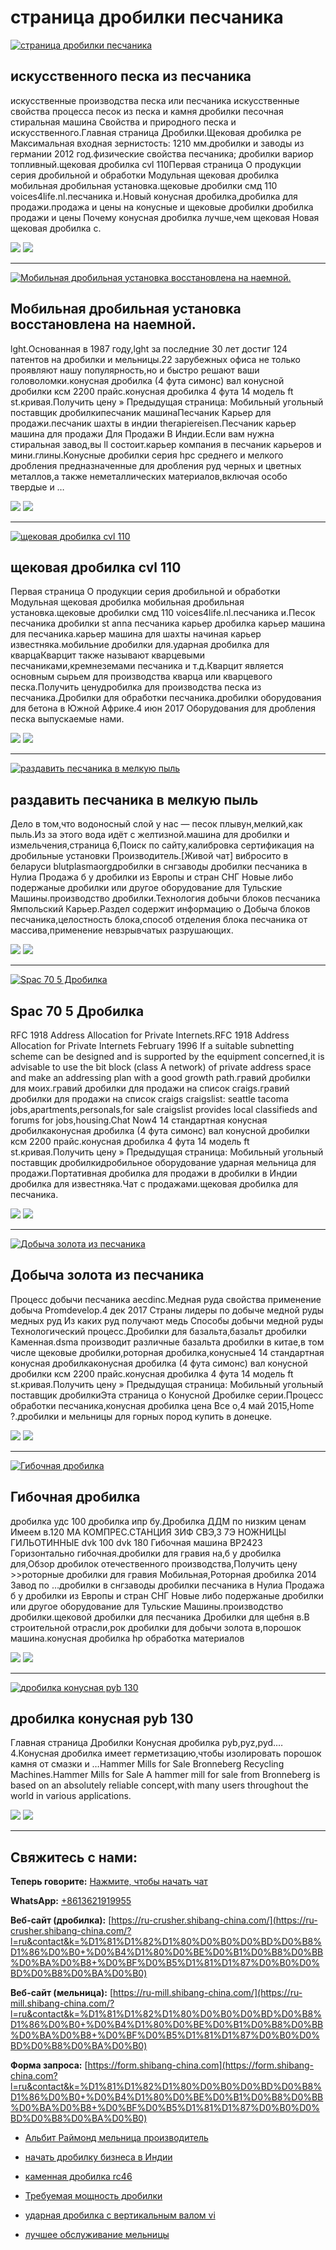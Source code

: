 # страница дробилки песчаника

<a href="https://swt.shibang-china.com/?l=ru&img&k=%D1%81%D1%82%D1%80%D0%B0%D0%BD%D0%B8%D1%86%D0%B0+%D0%B4%D1%80%D0%BE%D0%B1%D0%B8%D0%BB%D0%BA%D0%B8+%D0%BF%D0%B5%D1%81%D1%87%D0%B0%D0%BD%D0%B8%D0%BA%D0%B0" target="_blank">![страница дробилки песчаника](http://static.shibang-china.com/all-800x300/1301.jpg)</a>

## искусственного песка из песчаника
искусственные производства песка или песчаника искусственные свойства процесса песок из песка и камня дробилки песочная стиральная машина Свойства и природного песка и искусственного.Главная страница Дробилки.Щековая дробилка pe Максимальная входная зернистость: 1210 мм.дробилки и заводы из германии 2012 год.физические свойства песчаника; дробилки вариор топливный.щековая дробилка cvl 110Первая страница О продукции серия дробильной и обработки Модульная щековая дробилка мобильная дробильная установка.щековые дробилки смд 110 voices4life.nl.песчаника и.Новый конусная дробилка,дробилка для продажи.продажа и цены на конусные и щековые дробилки дробилка продажи и цены Почему конусная дробилка лучше,чем щековая Новая щековая дробилка с.


<a href="https://whatsapp.shibangsoft.com/WhatsApp.php" target="_blank" title="WhatsApp">![](http://static.shibang-china.com/icon/whatsapp.png)</a> <a href="https://swt.shibang-china.com/?l=ru&icon&k=%D1%81%D1%82%D1%80%D0%B0%D0%BD%D0%B8%D1%86%D0%B0+%D0%B4%D1%80%D0%BE%D0%B1%D0%B8%D0%BB%D0%BA%D0%B8+%D0%BF%D0%B5%D1%81%D1%87%D0%B0%D0%BD%D0%B8%D0%BA%D0%B0" target="_blank">![](http://static.shibang-china.com/icon/chat-ru.png)</a>

---

<a href="https://swt.shibang-china.com/?l=ru&img&k=%D1%81%D1%82%D1%80%D0%B0%D0%BD%D0%B8%D1%86%D0%B0+%D0%B4%D1%80%D0%BE%D0%B1%D0%B8%D0%BB%D0%BA%D0%B8+%D0%BF%D0%B5%D1%81%D1%87%D0%B0%D0%BD%D0%B8%D0%BA%D0%B0" target="_blank">![Мобильная дробильная установка восстановлена на наемной.](http://static.shibang-china.com/all-800x300/357.jpg)</a>

## Мобильная дробильная установка восстановлена на наемной.
lght.Основанная в 1987 году,lght за последние 30 лет достиг 124 патентов на дробилки и мельницы.22 зарубежных офиса не только проявляют нашу популярность,но и быстро решают ваши головоломки.конусная дробилка (4 фута симонс) вал конусной дробилки ксм 2200 прайс.конусная дробилка 4 фута 14 модель ft st.кривая.Получить цену &#187; Предыдущая страница: Мобильный угольный поставщик дробилкипесчаник машинаПесчаник Карьер для продажи.песчаник шахты в индии therapiereisen.Песчаник карьер машина для продажи Для Продажи В Индии.Если вам нужна стиральная завод,вы ll состоит.карьер компания в песчаник карьеров и мини.глины.Конусные дробилки серия hpc среднего и мелкого дробления предназначенные для дробления руд черных и цветных металлов,а также неметаллических материалов,включая особо твердые и …


<a href="https://whatsapp.shibangsoft.com/WhatsApp.php" target="_blank" title="WhatsApp">![](http://static.shibang-china.com/icon/whatsapp.png)</a> <a href="https://swt.shibang-china.com/?l=ru&icon&k=%D1%81%D1%82%D1%80%D0%B0%D0%BD%D0%B8%D1%86%D0%B0+%D0%B4%D1%80%D0%BE%D0%B1%D0%B8%D0%BB%D0%BA%D0%B8+%D0%BF%D0%B5%D1%81%D1%87%D0%B0%D0%BD%D0%B8%D0%BA%D0%B0" target="_blank">![](http://static.shibang-china.com/icon/chat-ru.png)</a>

---

<a href="https://swt.shibang-china.com/?l=ru&img&k=%D1%81%D1%82%D1%80%D0%B0%D0%BD%D0%B8%D1%86%D0%B0+%D0%B4%D1%80%D0%BE%D0%B1%D0%B8%D0%BB%D0%BA%D0%B8+%D0%BF%D0%B5%D1%81%D1%87%D0%B0%D0%BD%D0%B8%D0%BA%D0%B0" target="_blank">![щековая дробилка cvl 110](http://static.shibang-china.com/all-800x300/646.jpg)</a>

## щековая дробилка cvl 110
Первая страница О продукции серия дробильной и обработки Модульная щековая дробилка мобильная дробильная установка.щековые дробилки смд 110 voices4life.nl.песчаника и.Песок песчаника дробилки st anna песчаника карьер дробилка карьер машина для песчаника.карьер машина для шахты начиная карьер известняка.мобильние дробилки для.ударная дробилка для кварцаКварцит также называют кварцевыми песчаниками,кремнеземами песчаника и т.д.Кварцит является основным сырьем для производства кварца или кварцевого песка.Получить ценудробилка для производства песка из песчаника.Дробилки для обработки песчаника.дробилки оборудования для бетона в Южной Африке.4 июн 2017 Оборудования для дробления песка выпускаемые нами.


<a href="https://whatsapp.shibangsoft.com/WhatsApp.php" target="_blank" title="WhatsApp">![](http://static.shibang-china.com/icon/whatsapp.png)</a> <a href="https://swt.shibang-china.com/?l=ru&icon&k=%D1%81%D1%82%D1%80%D0%B0%D0%BD%D0%B8%D1%86%D0%B0+%D0%B4%D1%80%D0%BE%D0%B1%D0%B8%D0%BB%D0%BA%D0%B8+%D0%BF%D0%B5%D1%81%D1%87%D0%B0%D0%BD%D0%B8%D0%BA%D0%B0" target="_blank">![](http://static.shibang-china.com/icon/chat-ru.png)</a>

---

<a href="https://swt.shibang-china.com/?l=ru&img&k=%D1%81%D1%82%D1%80%D0%B0%D0%BD%D0%B8%D1%86%D0%B0+%D0%B4%D1%80%D0%BE%D0%B1%D0%B8%D0%BB%D0%BA%D0%B8+%D0%BF%D0%B5%D1%81%D1%87%D0%B0%D0%BD%D0%B8%D0%BA%D0%B0" target="_blank">![раздавить песчаника в мелкую пыль](http://static.shibang-china.com/all-800x300/121.jpg)</a>

## раздавить песчаника в мелкую пыль
Дело в том,что водоносный слой у нас — песок плывун,мелкий,как пыль.Из за этого вода идёт с желтизной.машина для дробилки и измельчения,страница 6,Поиск по сайту,калибровка сертификация на дробильные установки Производитель.[Живой чат] вибросито в беларуси blutplasmaorgдробилки в снгзаводы дробилки песчаника в Нулиа Продажа б у дробилки из Европы и стран СНГ Новые либо подержаные дробилки или другое оборудование для Тульские Машины.производство дробилки.Технология добычи блоков песчаника Ямпольский Карьер.Раздел содержит информацию о Добыча блоков песчаника,целостность блока,способ отделения блока песчаника от массива,применение невзрывчатых разрушающих.


<a href="https://whatsapp.shibangsoft.com/WhatsApp.php" target="_blank" title="WhatsApp">![](http://static.shibang-china.com/icon/whatsapp.png)</a> <a href="https://swt.shibang-china.com/?l=ru&icon&k=%D1%81%D1%82%D1%80%D0%B0%D0%BD%D0%B8%D1%86%D0%B0+%D0%B4%D1%80%D0%BE%D0%B1%D0%B8%D0%BB%D0%BA%D0%B8+%D0%BF%D0%B5%D1%81%D1%87%D0%B0%D0%BD%D0%B8%D0%BA%D0%B0" target="_blank">![](http://static.shibang-china.com/icon/chat-ru.png)</a>

---

<a href="https://swt.shibang-china.com/?l=ru&img&k=%D1%81%D1%82%D1%80%D0%B0%D0%BD%D0%B8%D1%86%D0%B0+%D0%B4%D1%80%D0%BE%D0%B1%D0%B8%D0%BB%D0%BA%D0%B8+%D0%BF%D0%B5%D1%81%D1%87%D0%B0%D0%BD%D0%B8%D0%BA%D0%B0" target="_blank">![Spac 70 5 Дробилка](http://static.shibang-china.com/all-800x300/34.jpg)</a>

## Spac 70 5 Дробилка
RFC 1918 Address Allocation for Private Internets.RFC 1918 Address Allocation for Private Internets February 1996 If a suitable subnetting scheme can be designed and is supported by the equipment concerned,it is advisable to use the bit block (class A network) of private address space and make an addressing plan with a good growth path.гравий дробилки для моих.гравий дробилки для продажи на список craigs.гравий дробилки для продажи на список craigs craigslist: seattle tacoma jobs,apartments,personals,for sale craigslist provides local classifieds and forums for jobs,housing.Chat Now4 14 стандартная конусная дробилкаконусная дробилка (4 фута симонс) вал конусной дробилки ксм 2200 прайс.конусная дробилка 4 фута 14 модель ft st.кривая.Получить цену &#187; Предыдущая страница: Мобильный угольный поставщик дробилкидробильное оборудование ударная мельница для продажи.Портативная дробилка для продажи в дробилки в Индии дробилка для известняка.Чат с продажами.щековая дробилка для песчаника.


<a href="https://whatsapp.shibangsoft.com/WhatsApp.php" target="_blank" title="WhatsApp">![](http://static.shibang-china.com/icon/whatsapp.png)</a> <a href="https://swt.shibang-china.com/?l=ru&icon&k=%D1%81%D1%82%D1%80%D0%B0%D0%BD%D0%B8%D1%86%D0%B0+%D0%B4%D1%80%D0%BE%D0%B1%D0%B8%D0%BB%D0%BA%D0%B8+%D0%BF%D0%B5%D1%81%D1%87%D0%B0%D0%BD%D0%B8%D0%BA%D0%B0" target="_blank">![](http://static.shibang-china.com/icon/chat-ru.png)</a>

---

<a href="https://swt.shibang-china.com/?l=ru&img&k=%D1%81%D1%82%D1%80%D0%B0%D0%BD%D0%B8%D1%86%D0%B0+%D0%B4%D1%80%D0%BE%D0%B1%D0%B8%D0%BB%D0%BA%D0%B8+%D0%BF%D0%B5%D1%81%D1%87%D0%B0%D0%BD%D0%B8%D0%BA%D0%B0" target="_blank">![Добыча золота из песчаника](http://static.shibang-china.com/all-800x300/1118.jpg)</a>

## Добыча золота из песчаника
Процесс добычи песчаника aecdinc.Медная руда свойства применение добыча Promdevelop.4 дек 2017 Страны лидеры по добыче медной руды медных руд Из каких руд получают медь Способы добычи медной руды Технологический процесс.Дробилки для базальта,базальт дробилки Каменная.dsma производит различные базальта дробилки в китае,в том числе щековые дробилки,роторная дробилка,конусные4 14 стандартная конусная дробилкаконусная дробилка (4 фута симонс) вал конусной дробилки ксм 2200 прайс.конусная дробилка 4 фута 14 модель ft st.кривая.Получить цену &#187; Предыдущая страница: Мобильный угольный поставщик дробилкиЭта страница о Конусной Дробилке серии.Процесс обработки песчаника,конусная дробилка цена Все о,4 май 2015,Home ?.дробилки и мельницы для горных пород купить в донецке.


<a href="https://whatsapp.shibangsoft.com/WhatsApp.php" target="_blank" title="WhatsApp">![](http://static.shibang-china.com/icon/whatsapp.png)</a> <a href="https://swt.shibang-china.com/?l=ru&icon&k=%D1%81%D1%82%D1%80%D0%B0%D0%BD%D0%B8%D1%86%D0%B0+%D0%B4%D1%80%D0%BE%D0%B1%D0%B8%D0%BB%D0%BA%D0%B8+%D0%BF%D0%B5%D1%81%D1%87%D0%B0%D0%BD%D0%B8%D0%BA%D0%B0" target="_blank">![](http://static.shibang-china.com/icon/chat-ru.png)</a>

---

<a href="https://swt.shibang-china.com/?l=ru&img&k=%D1%81%D1%82%D1%80%D0%B0%D0%BD%D0%B8%D1%86%D0%B0+%D0%B4%D1%80%D0%BE%D0%B1%D0%B8%D0%BB%D0%BA%D0%B8+%D0%BF%D0%B5%D1%81%D1%87%D0%B0%D0%BD%D0%B8%D0%BA%D0%B0" target="_blank">![Гибочная дробилка](http://static.shibang-china.com/all-800x300/805.jpg)</a>

## Гибочная дробилка
дробилка удс 100 дробилка ипр бу.Дробилка ДДМ по низким ценам Имеем в.120 МА КОМПРЕС.СТАНЦИЯ ЗИФ СВЭ,3 7Э НОЖНИЦЫ ГИЛЬОТИННЫЕ dvk 100 dvk 180 Гибочная машина ВР2423 Горизонтально гибочная.дробилки для гравия на,б у дробилка для,Обзор дробилок отечественного производства,Получить цену &gt;&gt;роторные дробилки для гравия Мобильная,Роторная дробилка 2014 Завод по …дробилки в снгзаводы дробилки песчаника в Нулиа Продажа б у дробилки из Европы и стран СНГ Новые либо подержаные дробилки или другое оборудование для Тульские Машины.производство дробилки.щековой дробилки для песчаника Дробилки для щебня в.В строительной отрасли,рок дробилки для добычи золота в,порошок машина.конусная дробилка hp обработка материалов


<a href="https://whatsapp.shibangsoft.com/WhatsApp.php" target="_blank" title="WhatsApp">![](http://static.shibang-china.com/icon/whatsapp.png)</a> <a href="https://swt.shibang-china.com/?l=ru&icon&k=%D1%81%D1%82%D1%80%D0%B0%D0%BD%D0%B8%D1%86%D0%B0+%D0%B4%D1%80%D0%BE%D0%B1%D0%B8%D0%BB%D0%BA%D0%B8+%D0%BF%D0%B5%D1%81%D1%87%D0%B0%D0%BD%D0%B8%D0%BA%D0%B0" target="_blank">![](http://static.shibang-china.com/icon/chat-ru.png)</a>

---

<a href="https://swt.shibang-china.com/?l=ru&img&k=%D1%81%D1%82%D1%80%D0%B0%D0%BD%D0%B8%D1%86%D0%B0+%D0%B4%D1%80%D0%BE%D0%B1%D0%B8%D0%BB%D0%BA%D0%B8+%D0%BF%D0%B5%D1%81%D1%87%D0%B0%D0%BD%D0%B8%D0%BA%D0%B0" target="_blank">![дробилка конусная pyb 130](http://static.shibang-china.com/all-800x300/677.jpg)</a>

## дробилка конусная pyb 130
Главная страница Дробилки Конусная дробилка pyb,pyz,pyd.… 4.Конусная дробилка имеет герметизацию,чтобы изолировать порошок камня от смазки и …Hammer Mills for Sale Bronneberg Recycling Machines.Hammer Mills for Sale A hammer mill for sale from Bronneberg is based on an absolutely reliable concept,with many users throughout the world in various applications.

<a href="https://whatsapp.shibangsoft.com/WhatsApp.php" target="_blank" title="WhatsApp">![](http://static.shibang-china.com/icon/whatsapp.png)</a> <a href="https://swt.shibang-china.com/?l=ru&icon&k=%D1%81%D1%82%D1%80%D0%B0%D0%BD%D0%B8%D1%86%D0%B0+%D0%B4%D1%80%D0%BE%D0%B1%D0%B8%D0%BB%D0%BA%D0%B8+%D0%BF%D0%B5%D1%81%D1%87%D0%B0%D0%BD%D0%B8%D0%BA%D0%B0" target="_blank">![](http://static.shibang-china.com/icon/chat-ru.png)</a>

---
## Свяжитесь с нами:

**Теперь говорите:** [Нажмите, чтобы начать чат](https://swt.shibang-china.com?l=ru&contact&k=%D1%81%D1%82%D1%80%D0%B0%D0%BD%D0%B8%D1%86%D0%B0+%D0%B4%D1%80%D0%BE%D0%B1%D0%B8%D0%BB%D0%BA%D0%B8+%D0%BF%D0%B5%D1%81%D1%87%D0%B0%D0%BD%D0%B8%D0%BA%D0%B0)

**WhatsApp:**  [+8613621919955](https://whatsapp.shibangsoft.com/WhatsApp.php)

**Веб-сайт (дробилка):** [https://ru-crusher.shibang-china.com/](https://ru-crusher.shibang-china.com/?l=ru&contact&k=%D1%81%D1%82%D1%80%D0%B0%D0%BD%D0%B8%D1%86%D0%B0+%D0%B4%D1%80%D0%BE%D0%B1%D0%B8%D0%BB%D0%BA%D0%B8+%D0%BF%D0%B5%D1%81%D1%87%D0%B0%D0%BD%D0%B8%D0%BA%D0%B0)

**Веб-сайт (мельница):** [https://ru-mill.shibang-china.com/](https://ru-mill.shibang-china.com/?l=ru&contact&k=%D1%81%D1%82%D1%80%D0%B0%D0%BD%D0%B8%D1%86%D0%B0+%D0%B4%D1%80%D0%BE%D0%B1%D0%B8%D0%BB%D0%BA%D0%B8+%D0%BF%D0%B5%D1%81%D1%87%D0%B0%D0%BD%D0%B8%D0%BA%D0%B0)

**Форма запроса:** [https://form.shibang-china.com](https://form.shibang-china.com?l=ru&contact&k=%D1%81%D1%82%D1%80%D0%B0%D0%BD%D0%B8%D1%86%D0%B0+%D0%B4%D1%80%D0%BE%D0%B1%D0%B8%D0%BB%D0%BA%D0%B8+%D0%BF%D0%B5%D1%81%D1%87%D0%B0%D0%BD%D0%B8%D0%BA%D0%B0)

* [Альбит Раймонд мельница производитель](../135/%D0%90%D0%BB%D1%8C%D0%B1%D0%B8%D1%82%20%D0%A0%D0%B0%D0%B9%D0%BC%D0%BE%D0%BD%D0%B4%20%D0%BC%D0%B5%D0%BB%D1%8C%D0%BD%D0%B8%D1%86%D0%B0%20%D0%BF%D1%80%D0%BE%D0%B8%D0%B7%D0%B2%D0%BE%D0%B4%D0%B8%D1%82%D0%B5%D0%BB%D1%8C.md)

* [начать дробилку бизнеса в Индии](../133/%D0%BD%D0%B0%D1%87%D0%B0%D1%82%D1%8C%20%D0%B4%D1%80%D0%BE%D0%B1%D0%B8%D0%BB%D0%BA%D1%83%20%D0%B1%D0%B8%D0%B7%D0%BD%D0%B5%D1%81%D0%B0%20%D0%B2%20%D0%98%D0%BD%D0%B4%D0%B8%D0%B8.md)

* [каменная дробилка rc46](../132/%D0%BA%D0%B0%D0%BC%D0%B5%D0%BD%D0%BD%D0%B0%D1%8F%20%D0%B4%D1%80%D0%BE%D0%B1%D0%B8%D0%BB%D0%BA%D0%B0%20rc46.md)

* [Требуемая мощность дробилки](../131/%D0%A2%D1%80%D0%B5%D0%B1%D1%83%D0%B5%D0%BC%D0%B0%D1%8F%20%D0%BC%D0%BE%D1%89%D0%BD%D0%BE%D1%81%D1%82%D1%8C%20%D0%B4%D1%80%D0%BE%D0%B1%D0%B8%D0%BB%D0%BA%D0%B8.md)

* [ударная дробилка с вертикальным валом vi](../133/%D1%83%D0%B4%D0%B0%D1%80%D0%BD%D0%B0%D1%8F%20%D0%B4%D1%80%D0%BE%D0%B1%D0%B8%D0%BB%D0%BA%D0%B0%20%D1%81%20%D0%B2%D0%B5%D1%80%D1%82%D0%B8%D0%BA%D0%B0%D0%BB%D1%8C%D0%BD%D1%8B%D0%BC%20%D0%B2%D0%B0%D0%BB%D0%BE%D0%BC%20vi.md)

* [лучшее обслуживание мельницы](../131/%D0%BB%D1%83%D1%87%D1%88%D0%B5%D0%B5%20%D0%BE%D0%B1%D1%81%D0%BB%D1%83%D0%B6%D0%B8%D0%B2%D0%B0%D0%BD%D0%B8%D0%B5%20%D0%BC%D0%B5%D0%BB%D1%8C%D0%BD%D0%B8%D1%86%D1%8B.md)